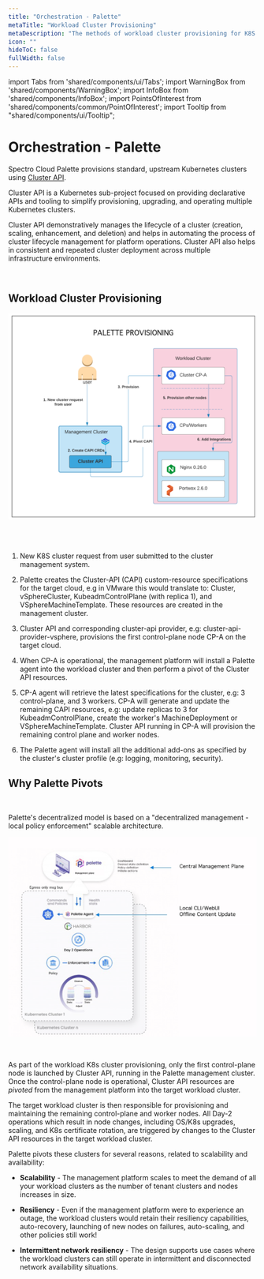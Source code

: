 ```yaml
---
title: "Orchestration - Palette"
metaTitle: "Workload Cluster Provisioning"
metaDescription: "The methods of workload cluster provisioning for K8S clusters"
icon: ""
hideToC: false
fullWidth: false
---
```

 
import Tabs from 'shared/components/ui/Tabs';
import WarningBox from 'shared/components/WarningBox';
import InfoBox from 'shared/components/InfoBox';
import PointsOfInterest from 'shared/components/common/PointOfInterest';
import Tooltip from "shared/components/ui/Tooltip";


# Orchestration - Palette

Spectro Cloud Palette provisions standard, upstream Kubernetes clusters using [Cluster API](https://cluster-api.sigs.k8s.io/).
 
Cluster API is a Kubernetes sub-project focused on providing declarative APIs and tooling to simplify provisioning, upgrading, and operating multiple Kubernetes clusters. 
 
Cluster API demonstratively manages the lifecycle of a cluster (creation, scaling, enhancement, and deletion) and helps in automating the process of cluster lifecycle management for platform operations. Cluster API also helps in consistent and repeated cluster deployment across multiple infrastructure environments.

<br />

## Workload Cluster Provisioning

![workload_cluster_provisioning.png](workload_cluster_provisioning.png)


<br />

<br />

1. New K8S cluster request from user submitted to the cluster management system.


2. Palette creates the Cluster-API (CAPI) custom-resource specifications for the target cloud, e.g in VMware this would translate to: Cluster, vSphereCluster, KubeadmControlPlane (with replica 1), and VSphereMachineTemplate. These resources are created in the management cluster.


3. Cluster API and corresponding cluster-api provider, e.g: cluster-api-provider-vsphere, provisions the first control-plane node CP-A on the target cloud.


4. When CP-A is operational, the management platform will install a Palette agent into the workload cluster and then perform a pivot of the Cluster API resources.


5. CP-A agent will retrieve the latest specifications for the cluster, e.g: 3 control-plane, and 3 workers. CP-A will generate and update the remaining CAPI resources, e.g: update replicas to 3 for KubeadmControlPlane, create the worker's MachineDeployment or VSphereMachineTemplate. Cluster API running in CP-A will provision the remaining control plane and worker nodes.


6. The Palette agent will install all the additional add-ons as specified by the cluster's cluster profile (e.g: logging, monitoring, security).


## Why Palette Pivots

<br />

Palette's decentralized model is based on a "decentralized management - local policy enforcement" scalable architecture.

![distributed_orchestration.png](distributed_orchestration.png)


<br />

As part of the workload K8s cluster provisioning, only the first control-plane node is launched by Cluster API, running in the Palette management cluster. Once the control-plane node is operational, Cluster API resources are _pivoted_ from the management platform into the target workload cluster.

The target workload cluster is then responsible for provisioning and maintaining the remaining control-plane and worker nodes. All Day-2 operations which result in node changes, including OS/K8s upgrades, scaling, and K8s certificate rotation, are triggered by changes to the Cluster API resources in the target workload cluster.

Palette pivots these clusters for several reasons, related to scalability and availability:

* **Scalability** - The management platform scales to meet the demand of all your workload clusters as the number of tenant clusters and nodes increases in size.

* **Resiliency** - Even if the management platform were to experience an outage, the workload clusters would retain their resiliency capabilities, auto-recovery, launching of new nodes on failures, auto-scaling, and other policies still work!

* **Intermittent network resiliency** - The design supports use cases where the workload clusters can still operate in intermittent and disconnected network availability situations.


<br />
<br />
